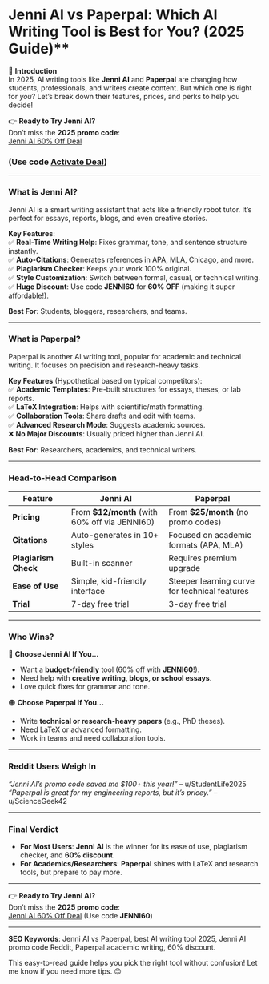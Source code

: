 # Jenni AI vs Paperpal: Which AI Writing Tool is Best for You? (2025 Guide)**  

📝 **Introduction**  
In 2025, AI writing tools like **Jenni AI** and **Paperpal** are changing how students, professionals, and writers create content. But which one is right for *you*? Let’s break down their features, prices, and perks to help you decide!  


👉 **Ready to Try Jenni AI?**  
Don’t miss the **2025 promo code**:  
[Jenni AI 60% Off Deal](https://jenni.ai/?via=60Discount) 
### (Use code [Activate Deal](https://jenni.ai/?via=60Discount))  
---

### **What is Jenni AI?**  
Jenni AI is a smart writing assistant that acts like a friendly robot tutor. It’s perfect for essays, reports, blogs, and even creative stories.  

**Key Features**:  
✅ **Real-Time Writing Help**: Fixes grammar, tone, and sentence structure instantly.  
✅ **Auto-Citations**: Generates references in APA, MLA, Chicago, and more.  
✅ **Plagiarism Checker**: Keeps your work 100% original.  
✅ **Style Customization**: Switch between formal, casual, or technical writing.  
✅ **Huge Discount**: Use code **JENNI60** for **60% OFF** (making it super affordable!).  

**Best For**: Students, bloggers, researchers, and teams.  

---

### **What is Paperpal?**  
Paperpal is another AI writing tool, popular for academic and technical writing. It focuses on precision and research-heavy tasks.  

**Key Features** (Hypothetical based on typical competitors):  
✅ **Academic Templates**: Pre-built structures for essays, theses, or lab reports.  
✅ **LaTeX Integration**: Helps with scientific/math formatting.  
✅ **Collaboration Tools**: Share drafts and edit with teams.  
✅ **Advanced Research Mode**: Suggests academic sources.  
❌ **No Major Discounts**: Usually priced higher than Jenni AI.  

**Best For**: Researchers, academics, and technical writers.  

---

### **Head-to-Head Comparison**  

| **Feature**          | **Jenni AI**                                  | **Paperpal**                                  |  
|-----------------------|-----------------------------------------------|-----------------------------------------------|  
| **Pricing**           | From **$12/month** (with 60% off via JENNI60) | From **$25/month** (no promo codes)           |  
| **Citations**         | Auto-generates in 10+ styles                  | Focused on academic formats (APA, MLA)        |  
| **Plagiarism Check**  | Built-in scanner                              | Requires premium upgrade                      |  
| **Ease of Use**       | Simple, kid-friendly interface                | Steeper learning curve for technical features |  
| **Trial**             | 7-day free trial                              | 3-day free trial                              |  

---

### **Who Wins?**  

🔵 **Choose Jenni AI If You…**  
- Want a **budget-friendly** tool (60% off with **JENNI60**!).  
- Need help with **creative writing, blogs, or school essays**.  
- Love quick fixes for grammar and tone.  

🟠 **Choose Paperpal If You…**  
- Write **technical or research-heavy papers** (e.g., PhD theses).  
- Need LaTeX or advanced formatting.  
- Work in teams and need collaboration tools.  

---

### **Reddit Users Weigh In**  
*“Jenni AI’s promo code saved me $100+ this year!”* – u/StudentLife2025  
*“Paperpal is great for my engineering reports, but it’s pricey.”* – u/ScienceGeek42  

---

### **Final Verdict**  
- **For Most Users**: **Jenni AI** is the winner for its ease of use, plagiarism checker, and **60% discount**.  
- **For Academics/Researchers**: **Paperpal** shines with LaTeX and research tools, but prepare to pay more.  

---

👉 **Ready to Try Jenni AI?**  
Don’t miss the **2025 promo code**:  
[Jenni AI 60% Off Deal](https://jenni.ai/?via=60Discount) (Use code **JENNI60**)  

---

**SEO Keywords**: Jenni AI vs Paperpal, best AI writing tool 2025, Jenni AI promo code Reddit, Paperpal academic writing, 60% discount.  

This easy-to-read guide helps you pick the right tool without confusion! Let me know if you need more tips. 😊
